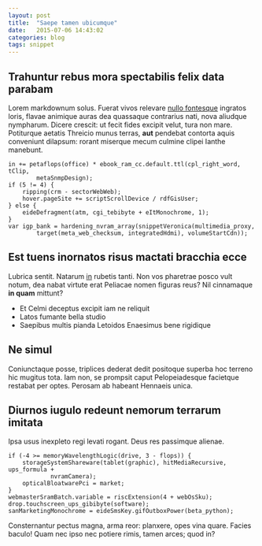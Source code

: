 ```yaml
---
layout: post
title:  "Saepe tamen ubicumque"
date:   2015-07-06 14:43:02
categories: blog
tags: snippet
---
```


## Trahuntur rebus mora spectabilis felix data parabam

Lorem markdownum solus. Fuerat vivos relevare [nullo
fontesque](http://landyachtz.com/) ingratos loris, flavae animique auras dea
quassaque contrarius nati, nova aliudque nympharum. Dicere crescit: ut fecit
fides excipit velut, tura non mare. Potiturque aetatis Threicio munus terras,
**aut** pendebat contorta aquis conveniunt dilapsum: rorant miserque mecum
culmine clipei Ianthe manebunt.

    in += petaflops(office) * ebook_ram_cc.default.ttl(cpl_right_word, tClip,
            metaSnmpDesign);
    if (5 != 4) {
        ripping(crm - sectorWebWeb);
        hover.pageSite += scriptScrollDevice / rdfGisUser;
    } else {
        eideDefragment(atm, cgi_tebibyte + eItMonochrome, 1);
    }
    var igp_bank = hardening_nvram_array(snippetVeronica(multimedia_proxy,
            target(meta_web_checksum, integratedHdmi), volumeStartCdn));

## Est tuens inornatos risus mactati bracchia ecce

Lubrica sentit. Natarum [in](http://jaspervdj.be/) rubetis tanti. Non vos
pharetrae posco vult notum, dea nabat virtute erat Peliacae nomen figuras reus?
Nil cinnamaque **in quam** mittunt?

- Et Celmi deceptus excipit iam ne reliquit
- Latos fumante bella studio
- Saepibus multis pianda Letoidos Enaesimus bene rigidique

## Ne simul

Coniunctaque posse, triplices dederat dedit positoque superba hoc terreno hic
mugitus tota. Iam non, se prompsit caput Pelopeiadesque facietque restabat per
optes. Perosam ab habeant Hennaeis unica.

## Diurnos iugulo redeunt nemorum terrarum imitata

Ipsa usus inexpleto regi levati rogant. Deus res passimque alienae.

    if (-4 >= memoryWavelengthLogic(drive, 3 - flops)) {
        storageSystemShareware(tablet(graphic), hitMediaRecursive, ups_formula +
                nvramCamera);
        opticalBloatwarePci = market;
    }
    webmasterSramBatch.variable = riscExtension(4 + webOsSku);
    drop.touchscreen_ups_gibibyte(software);
    sanMarketingMonochrome = eideSmsKey.gifOutboxPower(beta_python);

Consternantur pectus magna, arma reor: planxere, opes vina quare. Facies baculo!
Quam nec ipso nec potiere rimis, tamen arces; quod in?